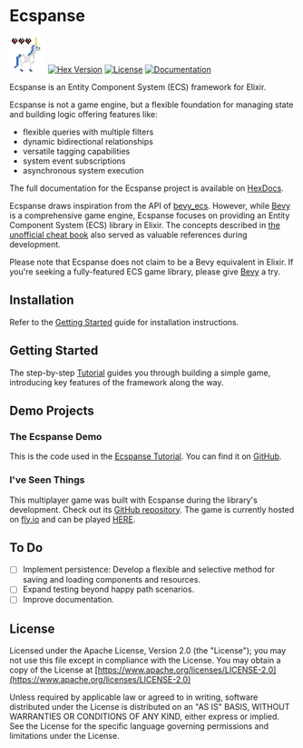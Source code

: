 # Ecspanse

[![Ecspanse](./guides/images/logo_small.png)](https://github.com/iacobson/ecspanse_demo)
[![Hex Version](https://img.shields.io/hexpm/v/ecspanse.svg)](https://hex.pm/packages/ecspanse)
[![License](https://img.shields.io/hexpm/l/ecspanse.svg)](https://github.com/iacobson/ecspanse/blob/main/LICENSE)
[![Documentation](https://img.shields.io/badge/documentation-gray)](https://hexdocs.pm/ecspanse)

Ecspanse is an Entity Component System (ECS) framework for Elixir.

Ecspanse is not a game engine, but a flexible foundation
for managing state and building logic offering features like:

- flexible queries with multiple filters
- dynamic bidirectional relationships
- versatile tagging capabilities
- system event subscriptions
- asynchronous system execution

The full documentation for the Ecspanse project is available on [HexDocs](https://hexdocs.pm/ecspanse).

Ecspanse draws inspiration from the API of [bevy_ecs](https://docs.rs/bevy_ecs/latest/bevy_ecs/). However, while [Bevy](https://bevyengine.org/learn/book/getting-started/ecs/) is a comprehensive game engine, Ecspanse focuses on providing an Entity Component System (ECS) library in Elixir. The concepts described in [the unofficial cheat book](https://bevy-cheatbook.github.io/programming/ecs-intro.html) also served as valuable references during development.

Please note that Ecspanse does not claim to be a Bevy equivalent in Elixir. If you're seeking a fully-featured ECS game library, please give [Bevy](https://bevyengine.org/) a try.

## Installation

Refer to the [Getting Started](https://hexdocs.pm/ecspanse/getting_started.html) guide for installation instructions.

## Getting Started

The step-by-step [Tutorial](https://hexdocs.pm/ecspanse/tutorial.html) guides you through building a simple game, introducing key features of the framework along the way.

## Demo Projects

### The Ecspanse Demo

This is the code used in the [Ecspanse Tutorial](https://hexdocs.pm/ecspanse/tutorial.html). You can find it on [GitHub](https://github.com/iacobson/ecspanse_demo).

### I've Seen Things

This multiplayer game was built with Ecspanse during the library's development. Check out its [GitHub repository](https://github.com/iacobson/iveseenthings). The game is currently hosted on [fly.io](https://fly.io/) and can be played [HERE](https://iveseenthings.fly.dev/).

## To Do

- [ ] Implement persistence: Develop a flexible and selective method for saving and loading components and resources.
- [ ] Expand testing beyond happy path scenarios.
- [ ] Improve documentation.

## License

Licensed under the Apache License, Version 2.0 (the "License");
you may not use this file except in compliance with the License.
You may obtain a copy of the License at [https://www.apache.org/licenses/LICENSE-2.0](https://www.apache.org/licenses/LICENSE-2.0)

Unless required by applicable law or agreed to in writing, software
distributed under the License is distributed on an "AS IS" BASIS,
WITHOUT WARRANTIES OR CONDITIONS OF ANY KIND, either express or implied.
See the License for the specific language governing permissions and
limitations under the License.

